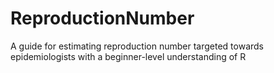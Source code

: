 # ReproductionNumber
A guide for estimating reproduction number targeted towards epidemiologists with a beginner-level understanding of R
